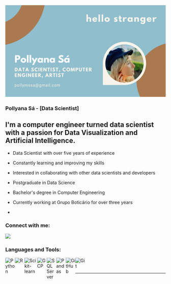 <img src="https://github.com/pollyanasa/pollyanasa/blob/620c52242485a35b113cd38c71f9d2a2b59200ae/Foto%2017-10-2021%2011%2020%2016.png" alt="banner that says Pollyana Sá - data scientist, computer engineer, artist">

### Pollyana Sá - [Data Scientist] 

## I'm a computer engineer turned data scientist with a passion for Data Visualization and Artificial Intelligence.

- Data Scientist with over five years of experience

- Constantly learning and improving my skills

- Interested in collaborating with other data scientists and developers

- Postgraduate in Data Science

- Bachelor's degree in Computer Engineering

- Currently working at Grupo Boticário for over three years
- 
### Connect with me:

[<img align="left"  width="22px" src="https://cdn.jsdelivr.net/npm/simple-icons@3.4.0/icons/linkedin.svg" />](https://www.linkedin.com/in/pollyana-s%C3%A1-47b54a1b1/)


<br />

### Languages and Tools:

<img align="left" alt="Python" width="30px" src="https://cdn.jsdelivr.net/gh/devicons/devicon/icons/python/python-original.svg" />

<img align="left" alt="R" width="30px" src="https://cdn.jsdelivr.net/gh/devicons/devicon/icons/r/r-original.svg" />

[<img align="left" alt="Scikit-learn" width="40px" src="https://upload.wikimedia.org/wikipedia/commons/0/05/Scikit_learn_logo_small.svg" />](https://scikit-learn.org/stable/)

<img align="left" alt="GCP" width="30px" src="https://cdn.jsdelivr.net/gh/devicons/devicon/icons/googlecloud/googlecloud-original.svg" />

<img align="left" alt="SQL Server" width="30px" src="https://img.icons8.com/color/48/000000/microsoft-sql-server.png" />

<img align="left" alt="Pandas" width="30px" src="https://cdn.jsdelivr.net/gh/devicons/devicon/icons/pandas/pandas-original.svg" />

<img align="left" alt="GitHub" width="30px" src="https://cdn.jsdelivr.net/gh/devicons/devicon/icons/github/github-original.svg" />

<img align="left" alt="Git" width="30px" src="https://cdn.jsdelivr.net/gh/devicons/devicon/icons/git/git-original.svg" />

<br />
<br />


---

